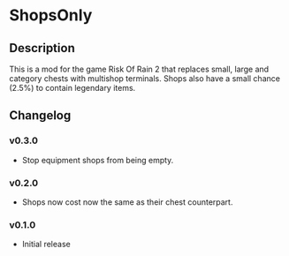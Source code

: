 # ShopsOnly

## Description

This is a mod for the game Risk Of Rain 2 that replaces small, large and category chests with multishop terminals. Shops also have a small chance (2.5%) to contain legendary items.

## Changelog

### v0.3.0

* Stop equipment shops from being empty.

### v0.2.0

* Shops now cost now the same as their chest counterpart.

### v0.1.0

* Initial release
